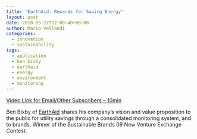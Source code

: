 ```yaml
---
title: "EarthAid: Rewards for Saving Energy"
layout: post
date: 2010-05-22T12:00:40+00:00
author: Mario Vellandi
categories:
  - innovation
  - sustainability
tags:
  - application
  - ben bixby
  - earthaid
  - energy
  - environment
  - monitoring
---
```

[Video Link for Email/Other Subscribers &#8211; 10min](http://vimeo.com/11583589)

Ben Bixby of [EarthAid](http://www.earthaid.net/) shares his company&#8217;s vision and value proposition to the public for utility savings through a consolidated monitoring system, and to brands. Winner of the Sustainable Brands 09 New Venture Exchange Contest.

